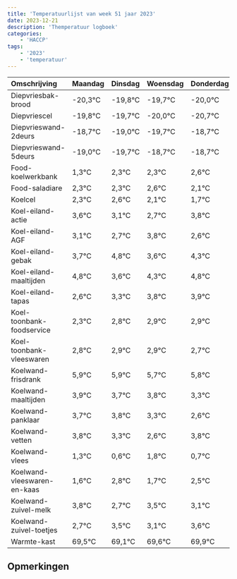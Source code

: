 ```yaml
---
title: 'Temperatuurlijst van week 51 jaar 2023'
date: 2023-12-21
description: 'Themperatuur logboek'
categories:
    - 'HACCP'
tags:
    - '2023'
    - 'temperatuur'
---
```

|Omschrijving|Maandag|Dinsdag|Woensdag|Donderdag|Vrijdag|Zaterdag|Zondag|
|:---|:---|:---|:---|:---|:---|:---|:---|
|Diepvriesbak-brood|-20,3°C|-19,8°C|-19,7°C|-20,0°C| | | |
|Diepvriescel|-19,8°C|-19,7°C|-20,0°C|-20,7°C| | | |
|Diepvrieswand-2deurs|-18,7°C|-19,0°C|-19,7°C|-18,7°C| | | |
|Diepvrieswand-5deurs|-19,0°C|-19,7°C|-18,7°C|-18,7°C| | | |
|Food-koelwerkbank|1,3°C|2,3°C|2,3°C|2,6°C| | | |
|Food-saladiare|2,3°C|2,3°C|2,6°C|2,1°C| | | |
|Koelcel|2,3°C|2,6°C|2,1°C|1,7°C| | | |
|Koel-eiland-actie|3,6°C|3,1°C|2,7°C|3,8°C| | | |
|Koel-eiland-AGF|3,1°C|2,7°C|3,8°C|2,6°C| | | |
|Koel-eiland-gebak|3,7°C|4,8°C|3,6°C|4,3°C| | | |
|Koel-eiland-maaltijden|4,8°C|3,6°C|4,3°C|4,8°C| | | |
|Koel-eiland-tapas|2,6°C|3,3°C|3,8°C|3,9°C| | | |
|Koel-toonbank-foodservice|2,3°C|2,8°C|2,9°C|2,9°C| | | |
|Koel-toonbank-vleeswaren|2,8°C|2,9°C|2,9°C|2,7°C| | | |
|Koelwand-frisdrank|5,9°C|5,9°C|5,7°C|5,8°C| | | |
|Koelwand-maaltijden|3,9°C|3,7°C|3,8°C|3,3°C| | | |
|Koelwand-panklaar|3,7°C|3,8°C|3,3°C|2,6°C| | | |
|Koelwand-vetten|3,8°C|3,3°C|2,6°C|3,8°C| | | |
|Koelwand-vlees|1,3°C|0,6°C|1,8°C|0,7°C| | | |
|Koelwand-vleeswaren-en-kaas|1,6°C|2,8°C|1,7°C|2,5°C| | | |
|Koelwand-zuivel-melk|3,8°C|2,7°C|3,5°C|3,1°C| | | |
|Koelwand-zuivel-toetjes|2,7°C|3,5°C|3,1°C|3,6°C| | | |
|Warmte-kast|69,5°C|69,1°C|69,6°C|69,9°C| | | |

## Opmerkingen


